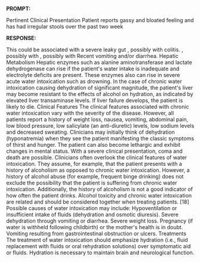 **PROMPT:**

Pertinent Clinical Presentation  Patient reports gassy and bloated feeling and has had irregular stools over the past two week 

**RESPONSE:**

  This could be associated with a severe leaky gut , possibly with colitis.  , possibly with , possibly with Recent vomiting and/or diarrhea.  Hepatic Metabolism  Hepatic enzymes such as alanine aminotransferase and lactate dehydrogenase can rise if the patient's water intake is inadequate and electrolyte deficits are present. These enzymes also can rise in severe acute water intoxication such as drowning.  In the case of chronic water intoxication causing dehydration of significant magnitude, the patient's liver may become resistant to the effects of alcohol on hydration, as indicated by elevated liver transaminase levels. If liver failure develops, the patient is likely to die.   Clinical Features  The clinical features associated with chronic water intoxication vary with the severity of the disease. However, all patients report a history of weight loss, nausea, vomiting, abdominal pain, low blood pressure, low salicylate (an anti-diuretic) levels, low sodium levels and decreased sweating.  Clinicians may initially think of dehydration (hyponatremia) when they see the patient manifesting the classic symptoms of thirst and hunger. The patient can also become lethargic and exhibit changes in mental status. With a severe clinical presentation, coma and death are possible.  Clinicians often overlook the clinical features of water intoxication. They assume, for example, that the patient presents with a history of alcoholism as opposed to chronic water intoxication. However, a history of alcohol abuse (for example, frequent binge drinking) does not exclude the possibility that the patient is suffering from chronic water intoxication. Additionally, the history of alcoholism is not a good indicator of how often the patient drinks. Alcohol toxicity and chronic water intoxication are related and should be considered together when treating patients. [18]  Possible causes of water intoxication may include:  Hypoventilation or insufficient intake of fluids (dehydration and osmotic diuresis).  Severe dehydration through vomiting or diarrhea.  Severe weight loss.  Pregnancy (if water is withheld following childbirth) or the mother's health is in doubt.  Vomiting resulting from gastrointestinal obstruction or ulcers.  Treatments  The treatment of water intoxication should emphasize hydration (i.e., fluid replacement with fluids or oral rehydration solutions) over symptomatic aid or fluids. Hydration is necessary to maintain brain and neurological function. 
